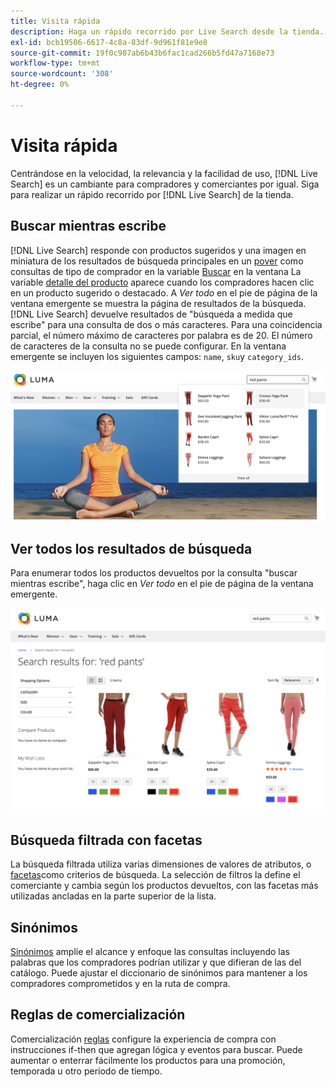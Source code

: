 ```yaml
---
title: Visita rápida
description: Haga un rápido recorrido por Live Search desde la tienda.
exl-id: bcb19506-6617-4c8a-83df-9d961f81e9e8
source-git-commit: 19f0c987ab6b43b6fac1cad266b5fd47a7168e73
workflow-type: tm+mt
source-wordcount: '308'
ht-degree: 0%

---
```


# Visita rápida

Centrándose en la velocidad, la relevancia y la facilidad de uso, [!DNL Live Search] es un cambiante para compradores y comerciantes por igual. Siga para realizar un rápido recorrido por [!DNL Live Search] de la tienda.

## Buscar mientras escribe

[!DNL Live Search] responde con productos sugeridos y una imagen en miniatura de los resultados de búsqueda principales en un [pover](storefront-popover.md) como consultas de tipo de comprador en la variable [Buscar](https://docs.magento.com/user-guide/catalog/search-quick.html) en la ventana La variable [detalle del producto](https://docs.magento.com/user-guide/quick-tour/product-page.html) aparece cuando los compradores hacen clic en un producto sugerido o destacado. A _Ver todo_ en el pie de página de la ventana emergente se muestra la página de resultados de la búsqueda.
[!DNL Live Search] devuelve resultados de &quot;búsqueda a medida que escribe&quot; para una consulta de dos o más caracteres. Para una coincidencia parcial, el número máximo de caracteres por palabra es de 20. El número de caracteres de la consulta no se puede configurar. En la ventana emergente se incluyen los siguientes campos: `name`, `sku`y `category_ids`.

![Tienda de ejemplo: busque mientras escribe](assets/storefront-search-as-you-type.png)

## Ver todos los resultados de búsqueda

Para enumerar todos los productos devueltos por la consulta &quot;buscar mientras escribe&quot;, haga clic en _Ver todo_ en el pie de página de la ventana emergente.

![Ejemplo de tienda: facetas de precio](assets/storefront-view-all-search-results.png)

## Búsqueda filtrada con facetas

La búsqueda filtrada utiliza varias dimensiones de valores de atributos, o [facetas](facets.md)como criterios de búsqueda. La selección de filtros la define el comerciante y cambia según los productos devueltos, con las facetas más utilizadas ancladas en la parte superior de la lista.

## Sinónimos

[Sinónimos](synonyms.md) amplíe el alcance y enfoque las consultas incluyendo las palabras que los compradores podrían utilizar y que difieran de las del catálogo. Puede ajustar el diccionario de sinónimos para mantener a los compradores comprometidos y en la ruta de compra.

## Reglas de comercialización

Comercialización [reglas](rules.md) configure la experiencia de compra con instrucciones if-then que agregan lógica y eventos para buscar. Puede aumentar o enterrar fácilmente los productos para una promoción, temporada u otro período de tiempo.
